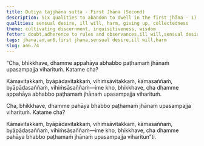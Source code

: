 ```yaml
---
title: Dutiya tajjhāna sutta - First Jhāna (Second)
description: Six qualities to abandon to dwell in the first jhāna - 1) thoughts of sensual desire, 2) thoughts of ill will, 3) thoughts of harm, 4) perception of sensual desire, 5) perception of ill will, 6) perception of harm.
qualities: sensual desire, ill will, harm, giving up, collectedness
theme: cultivating discernment, inquisitiveness, wisdom
fetter: doubt,adherence to rules and observances,ill will,sensual desire
tags: jhana,an,an6,first jhana,sensual desire,ill will,harm
slug: an6.74
---
```


“Cha, bhikkhave, dhamme appahāya abhabbo paṭhamaṁ jhānaṁ upasampajja viharituṁ. Katame cha?

Kāmavitakkaṁ, byāpādavitakkaṁ, vihiṁsāvitakkaṁ, kāmasaññaṁ, byāpādasaññaṁ, vihiṁsāsaññaṁ—ime kho, bhikkhave, cha dhamme appahāya abhabbo paṭhamaṁ jhānaṁ upasampajja viharituṁ.

Cha, bhikkhave, dhamme pahāya bhabbo paṭhamaṁ jhānaṁ upasampajja viharituṁ. Katame cha?

Kāmavitakkaṁ, byāpādavitakkaṁ, vihiṁsāvitakkaṁ, kāmasaññaṁ, byāpādasaññaṁ, vihiṁsāsaññaṁ—ime kho, bhikkhave, cha dhamme pahāya bhabbo paṭhamaṁ jhānaṁ upasampajja viharitun”ti.
